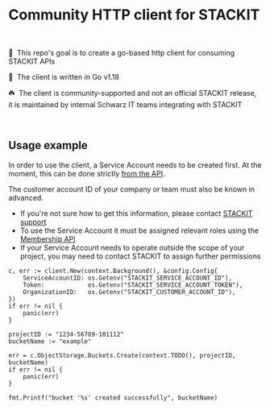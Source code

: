 # Community HTTP client for STACKIT

<br />

🚀&nbsp; This repo's goal is to create a go-based http client for consuming STACKIT APIs

🦫&nbsp; The client is written in Go v1.18

☘️&nbsp; The client is community-supported and not an official STACKIT release, it is maintained by internal Schwarz IT teams integrating with STACKIT

<br />

## Usage example

In order to use the client, a Service Account needs to be created first. At the moment, this can be done strictly [from the API](https://api.stackit.schwarz/service-account/openapi.v1.html#operation/post-projects-projectId-service-accounts-v2).

The customer account ID of your company or team must also be known in advanced.

- If you're not sure how to get this information, please contact [STACKIT support](https://support.stackit.cloud)
- To use the Service Account it must be assigned relevant roles using the [Membership API](https://api.stackit.schwarz/membership-service/openapi.v1.html#operation/post-organizations-organizationId-projects-projectId-roles-roleName-service-accounts)
- If your Service Account needs to operate outside the scope of your project, you may need to contact STACKIT to assign further permissions

```
c, err := client.New(context.Background(), &config.Config{
    ServiceAccountID: os.Getenv("STACKIT_SERVICE_ACCOUNT_ID"),
    Token:            os.Getenv("STACKIT_SERVICE_ACCOUNT_TOKEN"),
    OrganizationID:   os.Getenv("STACKIT_CUSTOMER_ACCOUNT_ID"),
})
if err != nil {
    panic(err)
}

projectID := "1234-56789-101112"
bucketName := "example"

err = c.ObjectStorage.Buckets.Create(context.TODO(), projectID, bucketName)
if err != nil {
    panic(err)
}

fmt.Printf("bucket '%s' created successfully", bucketName)

```
